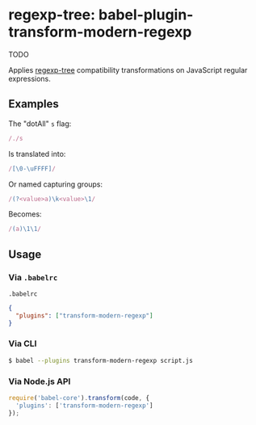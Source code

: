 # regexp-tree: babel-plugin-transform-modern-regexp

TODO

Applies [regexp-tree](https://www.npmjs.com/package/regexp-tree) compatibility transformations on JavaScript regular expressions.

## Examples

The "dotAll" `s` flag:


```js
/./s
```

Is translated into:

```js
/[\0-\uFFFF]/
```

Or named capturing groups:

```js
/(?<value>a)\k<value>\1/
```

Becomes:

```js
/(a)\1\1/
```

## Usage

### Via `.babelrc`

`.babelrc`

```json
{
  "plugins": ["transform-modern-regexp"]
}
```

### Via CLI

```sh
$ babel --plugins transform-modern-regexp script.js
```

### Via Node.js API

```js
require('babel-core').transform(code, {
  'plugins': ['transform-modern-regexp']
});
```